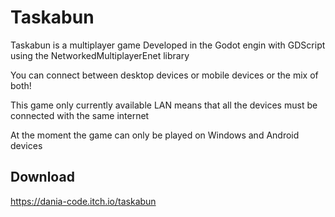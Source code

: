 # Taskabun

Taskabun is a multiplayer game Developed in the Godot engin with GDScript using the NetworkedMultiplayerEnet library

You can connect between desktop devices or mobile devices or the mix of both!

This game only currently available LAN means that all the devices must be connected with the same internet 

At the moment the game can only be played on Windows and Android devices

## Download

https://dania-code.itch.io/taskabun

